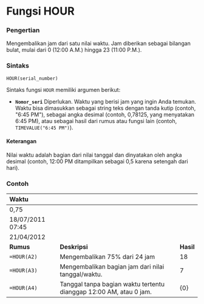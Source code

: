 # Fungsi HOUR

### Pengertian

Mengembalikan jam dari satu nilai waktu. Jam diberikan sebagai bilangan bulat, mulai dari 0 \(12:00 A.M.\) hingga 23 \(11:00 P.M.\).

### Sintaks

`HOUR(serial_number)`

Sintaks fungsi `HOUR` memiliki argumen berikut:

* **`Nomor_seri`**    Diperlukan. Waktu yang berisi jam yang ingin Anda temukan. Waktu bisa dimasukkan sebagai string teks dengan tanda kutip \(contoh, "6:45 PM"\), sebagai angka desimal \(contoh, 0,78125, yang menyatakan 6:45 PM\), atau sebagai hasil dari rumus atau fungsi lain \(contoh, `TIMEVALUE("6:45 PM")`\).

#### Keterangan

Nilai waktu adalah bagian dari nilai tanggal dan dinyatakan oleh angka desimal \(contoh, 12:00 PM ditampilkan sebagai 0,5 karena setengah dari hari\).

### Contoh

| **Waktu** |  |  |
| :--- | :--- | :--- |
| 0,75 |  |  |
| 18/07/2011 07:45 |  |  |
| 21/04/2012 |  |  |
| **Rumus** | **Deskripsi** | **Hasil** |
| `=HOUR(A2)` | Mengembalikan 75% dari 24 jam | 18 |
| `=HOUR(A3)` | Mengembalikan bagian jam dari nilai tanggal/waktu. | 7 |
| `=HOUR(A4)` | Tanggal tanpa bagian waktu tertentu dianggap 12:00 AM, atau 0 jam. | {0} |

